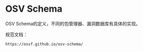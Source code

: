 # OSV Schema

OSV Schema的定义，不同的包管理器、漏洞数据库有具体的实现。

规范文档：

```text
https://ossf.github.io/osv-schema/
```
